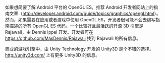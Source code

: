 如果想简要了解 Android 平台的 OpenGL ES，推荐 Android 开发者网站上的指南文章（<http://developer.android.com/guide/topics/graphics/opengl.html>）。然而，如果需要在应用或者游戏中使用 OpenGL ES，开发者很可能不会去编写指南描述的所有 OpenGL ES 代码。一个比较好且最活跃的开源 3D 引擎是 Rajawali，由 Dennis Ippel 开发。开发者可在 <https://github.com/MasDennis/Rajawali> 找到 Rajawali 的所有信息。

商业的游戏引擎中，由 Unity Technology 开发的 Unity3D 是个不错的选择。<http://unity3d.com/> 上有更多 Unity3D 的信息。